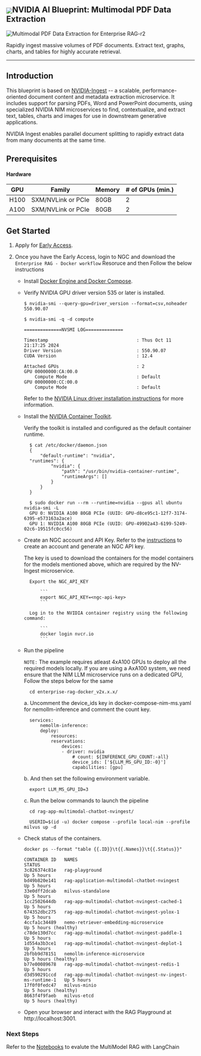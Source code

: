 <h2><img align="center" src="https://github.com/user-attachments/assets/cbe0d62f-c856-4e0b-b3ee-6184b7c4d96f">NVIDIA AI Blueprint: Multimodal PDF Data Extraction</h2>
<p align="center">
  
![Multimodal PDF Data Extraction for Enterprise RAG-r2](https://github.com/user-attachments/assets/3f33a00b-0d72-4221-a250-04771cb703cc)

</p>

Rapidly ingest massive volumes of PDF documents. Extract text, graphs, charts, and tables for highly accurate retrieval.
<hr>

## Introduction

This blueprint is based on [NVIDIA-Ingest](https://github.com/NVIDIA/nv-ingest) -- a scalable, performance-oriented document content and metadata extraction microservice. It includes support for parsing PDFs, Word and PowerPoint documents, using specialized NVIDIA NIM microservices to find, contextualize, and extract text, tables, charts and images for use in downstream generative applications.

NVIDIA Ingest enables parallel document splitting to rapidly extract data from many documents at the same time.

## Prerequisites

#### Hardware

| GPU | Family | Memory | # of GPUs (min.) |
| ------ | ------ | ------ | ------ |
| H100 | SXM/NVLink or PCIe | 80GB | 2 |
| A100 | SXM/NVLink or PCIe | 80GB | 2 |

## Get Started

1. Apply for [Early Access](https://developer.nvidia.com/nemo-microservices).
2. Once you have the Early Access, login to NGC and download the `Enterprise RAG - Docker workflow` Resoruce and then Follow the below instructions 

    * Install [Docker Engine and Docker Compose](https://docs.docker.com/engine/install/ubuntu/).

    * Verify NVIDIA GPU driver version 535 or later is installed.

        ```
        $ nvidia-smi --query-gpu=driver_version --format=csv,noheader
        550.90.07

        $ nvidia-smi -q -d compute

        ==============NVSMI LOG==============

        Timestamp                                 : Thus Oct 11 21:17:25 2024
        Driver Version                            : 550.90.07
        CUDA Version                              : 12.4

        Attached GPUs                             : 2
        GPU 00000000:CA:00.0
            Compute Mode                          : Default
        GPU 00000000:CC:00.0
            Compute Mode                          : Default
        ```

        Refer to the [NVIDIA Linux driver installation instructions](https://docs.nvidia.com/datacenter/tesla/tesla-installation-notes/index.html) for more information.

    * Install the [NVIDIA Container Toolkit](https://docs.nvidia.com/datacenter/cloud-native/container-toolkit/latest/install-guide.html).

        Verify the toolkit is installed and configured as the default container runtime.

            
            $ cat /etc/docker/daemon.json
            {
                "default-runtime": "nvidia",
            "runtimes": {
                    "nvidia": {
                        "path": "/usr/bin/nvidia-container-runtime",
                        "runtimeArgs": []
                    }
                }
            }

            $ sudo docker run --rm --runtime=nvidia --gpus all ubuntu nvidia-smi -L
            GPU 0: NVIDIA A100 80GB PCIe (UUID: GPU-d8ce95c1-12f7-3174-6395-e573163a2ace)
            GPU 1: NVIDIA A100 80GB PCIe (UUID: GPU-49902a43-6199-5249-02c6-19515fc0cc56)
            

    * Create an NGC account and API Key. Refer to the [instructions](https://docs.nvidia.com/ngc/gpu-cloud/ngc-overview/index.html) to create an account and generate an NGC API key.
    
        The key is used to download the containers for the model containers for the models mentioned above, which are required by the NV-Ingest microservice.

            Export the NGC_API_KEY

                ```
                export NGC_API_KEY=<ngc-api-key>
                ```

            Log in to the NVIDIA container registry using the following command:

                ```
                docker login nvcr.io
                ```

    * Run the pipeline 

        `NOTE:` The example requires atleast 4xA100 GPUs to deploy all the required models locally. If you are using a AxA100 system, we need ensure that the NIM LLM microservice runs on a dedicated GPU, Follow the steps below for the same

            
            cd enterprise-rag-docker_v2x.x.x/
            
        a. Uncomment the device_ids key in docker-compose-nim-ms.yaml for nemollm-inference and comment the count key.
            
            services:
                nemollm-inference:
                deploy:
                    resources:
                    reservations:
                        devices:
                        - driver: nvidia
                            # count: ${INFERENCE_GPU_COUNT:-all}
                            device_ids: ['${LLM_MS_GPU_ID:-0}']
                            capabilities: [gpu]

        b. And then set the following environment variable.
                
            export LLM_MS_GPU_ID=3
            
        c. Run the below commands to launch the pipeline

            cd rag-app-multimodal-chatbot-nvingest/
        
            USERID=$(id -u) docker compose --profile local-nim --profile milvus up -d
        
    * Check status of the containers.

        ```
        docker ps --format "table {{.ID}}\t{{.Names}}\t{{.Status}}"

        CONTAINER ID   NAMES                                                        STATUS
        3c826374c81e   rag-playground                                               Up 5 hours
        bd49b820e141   rag-application-multimodal-chatbot-nvingest                  Up 5 hours
        33e0dff2dcab   milvus-standalone                                            Up 5 hours
        1cc2502644db   rag-app-multimodal-chatbot-nvingest-cached-1                 Up 5 hours
        674352dbc275   rag-app-multimodal-chatbot-nvingest-yolox-1                  Up 5 hours
        4ccfa1c34489   nemo-retriever-embedding-microservice                        Up 5 hours (healthy)
        c78de130d7cc   rag-app-multimodal-chatbot-nvingest-paddle-1                 Up 5 hours
        1d554a3b3ce1   rag-app-multimodal-chatbot-nvingest-deplot-1                 Up 5 hours
        2bfbb9d78151   nemollm-inference-microservice                               Up 5 hours (healthy)
        b77e00089678   rag-app-multimodal-chatbot-nvingest-redis-1                  Up 5 hours
        d3d590291ccd   rag-app-multimodal-chatbot-nvingest-nv-ingest-ms-runtime-1   Up 5 hours
        17f0f0fedc47   milvus-minio                                                 Up 5 hours (healthy)
        8663f4f9faeb   milvus-etcd                                                  Up 5 hours (healthy)
        ```

    * Open your browser and interact with the RAG Playground at http://localhost:3001.

### Next Steps

Refer to the [Notebooks](./notebooks) to evalute the  MultiModel RAG with LangChain